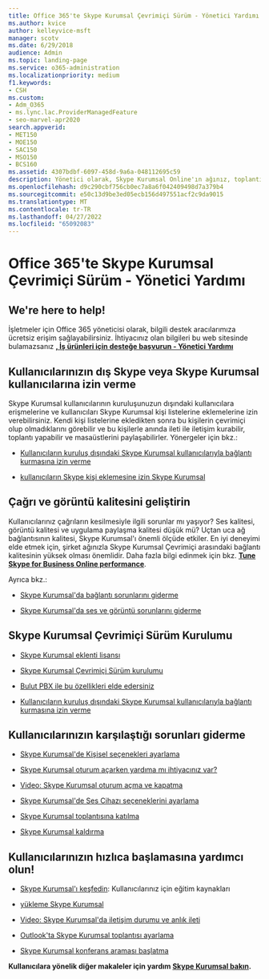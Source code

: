 ```yaml
---
title: Office 365'te Skype Kurumsal Çevrimiçi Sürüm - Yönetici Yardımı
ms.author: kvice
author: kelleyvice-msft
manager: scotv
ms.date: 6/29/2018
audience: Admin
ms.topic: landing-page
ms.service: o365-administration
ms.localizationpriority: medium
f1.keywords:
- CSH
ms.custom:
- Adm_O365
- ms.lync.lac.ProviderManagedFeature
- seo-marvel-apr2020
search.appverid:
- MET150
- MOE150
- SAC150
- MSO150
- BCS160
ms.assetid: 4307bdbf-6097-458d-9a6a-048112695c59
description: Yönetici olarak, Skype Kurumsal Online'ın ağınız, toplantılarınız ve anlık iletiniz ve kullanıcılar için dış erişimi dahil olmak üzere bölümlerini ayarlama konusunda yardım bulun.
ms.openlocfilehash: d9c290cbf756cb0ec7a8a6f042409498d7a379b4
ms.sourcegitcommit: e50c13d9be3ed05ecb156d497551acf2c9da9015
ms.translationtype: MT
ms.contentlocale: tr-TR
ms.lasthandoff: 04/27/2022
ms.locfileid: "65092083"
---
```

# <a name="skype-for-business-online-in-office-365---admin-help"></a>Office 365'te Skype Kurumsal Çevrimiçi Sürüm - Yönetici Yardımı

## <a name="were-here-to-help"></a>We're here to help!

İşletmeler için Office 365 yöneticisi olarak, bilgili destek aracılarımıza ücretsiz erişim sağlayabilirsiniz. İhtiyacınız olan bilgileri bu web sitesinde bulamazsanız **[, İş ürünleri için desteğe başvurun - Yönetici Yardımı](https://support.office.com/article/32a17ca7-6fa0-4870-8a8d-e25ba4ccfd4b)**
  
## <a name="let-your-users-contact-external-skype-or-skype-for-business-users"></a>Kullanıcılarınızın dış Skype veya Skype Kurumsal kullanıcılarına izin verme

Skype Kurumsal kullanıcılarının kuruluşunuzun dışındaki kullanıcılara erişmelerine ve kullanıcıları Skype Kurumsal kişi listelerine eklemelerine izin verebilirsiniz. Kendi kişi listelerine ekledikten sonra bu kişilerin çevrimiçi olup olmadıklarını görebilir ve bu kişilerle anında ileti ile iletişim kurabilir, toplantı yapabilir ve masaüstlerini paylaşabilirler. Yönergeler için bkz.:
  
- [Kullanıcıların kuruluş dışındaki Skype Kurumsal kullanıcılarıyla bağlantı kurmasına izin verme](https://support.office.com/article/b414873a-0059-4cd5-aea1-e5d0857dbc94)
    
- [kullanıcıların Skype kişi eklemesine izin Skype Kurumsal](https://support.office.com/article/08666236-1894-42ae-8846-e49232bbc460)
    
## <a name="improve-call-and-video-quality"></a>Çağrı ve görüntü kalitesini geliştirin

Kullanıcılarınız çağrıların kesilmesiyle ilgili sorunlar mı yaşıyor? Ses kalitesi, görüntü kalitesi ve uygulama paylaşma kalitesi düşük mü? Uçtan uca ağ bağlantısının kalitesi, Skype Kurumsal'ı önemli ölçüde etkiler. En iyi deneyimi elde etmek için, şirket ağınızla Skype Kurumsal Çevrimiçi arasındaki bağlantı kalitesinin yüksek olması önemlidir. Daha fazla bilgi edinmek için bkz. **[Tune Skype for Business Online performance](tune-skype-for-business-online-performance.md)**. 
  
Ayrıca bkz.:
  
- [Skype Kurumsal'da bağlantı sorunlarını giderme](https://support.office.com/article/ca302828-783f-425c-bbe2-356348583771)
    
- [Skype Kurumsal'da ses ve görüntü sorunlarını giderme](https://support.office.com/article/62777bc6-c52b-47ae-84ba-a8905c3b71dc)
    
## <a name="set-up-skype-for-business-online"></a>Skype Kurumsal Çevrimiçi Sürüm Kurulumu

- [Skype Kurumsal eklenti lisansı](https://support.office.com/article/3ed752b1-5983-43f9-bcfd-760619ab40a7)
    
- [Skype Kurumsal Çevrimiçi Sürüm kurulumu](https://support.office.com/article/40296968-e779-4259-980b-c2de1c044c6e)
    
- [Bulut PBX ile bu özellikleri elde edersiniz](https://support.office.com/article/bc9756d1-8a2f-42c4-98f6-afb17c29231c)
    
- [Kullanıcıların kuruluş dışındaki Skype Kurumsal kullanıcılarıyla bağlantı kurmasına izin verme](https://support.office.com/article/b414873a-0059-4cd5-aea1-e5d0857dbc94)
    
## <a name="fix-problems-for-your-users"></a>Kullanıcılarınızın karşılaştığı sorunları giderme

- [Skype Kurumsal'de Kişisel seçenekleri ayarlama](https://support.office.com/article/68bacc31-71d3-44c3-a4d4-64da78c447aa#bkmk-stop-automatic-startup)
    
- [Skype Kurumsal oturum açarken yardıma mı ihtiyacınız var?](https://support.office.com/article/448b8ea7-5b33-444a-afd4-175fc9930d05)
    
- [Video: Skype Kurumsal oturum açma ve kapatma](https://support.office.com/article/8abed4b3-ac48-493e-9d76-0e10140e9451)
    
- [Skype Kurumsal'de Ses Cihazı seçeneklerini ayarlama](https://support.office.com/article/2533d929-9814-4349-8ae4-fca29246e2ff)
    
- [Skype Kurumsal toplantısına katılma](https://support.office.com/article/3862be6d-758a-4064-a016-67c0febf3cd5)
    
- [Skype Kurumsal kaldırma](https://support.office.com/article/28C4A036-7F22-406C-B7F4-87894CBAF902)
    
## <a name="help-your-users-get-started-quickly"></a>Kullanıcılarınızın hızlıca başlamasına yardımcı olun!

- [Skype Kurumsal'ı keşfedin](https://support.office.com/article/8a3491a3-c095-4718-80cf-cbbe4afe4eba): Kullanıcılarınız için eğitim kaynakları 
    
- [yükleme Skype Kurumsal](https://support.office.com/article/8a0d4da8-9d58-44f9-9759-5c8f340cb3fb)
    
- [Video: Skype Kurumsal'da iletişim durumu ve anlık ileti](https://support.office.com/article/c873b869-4ce0-4375-9bea-5de150eaf081)
    
- [Outlook'ta Skype Kurumsal toplantısı ayarlama](https://support.office.com/article/b8305620-d16e-4667-989d-4a977aad6556)
    
- [Skype Kurumsal konferans araması başlatma](https://support.office.com/article/8dc8ac52-91ac-4db9-8672-11551fdaf997)
    
 **Kullanıcılara yönelik diğer makaleler için yardım [Skype Kurumsal bakın](https://support.office.com/article/4fbe07ce-6b15-4a06-bcf0-baea57890410).**
  

